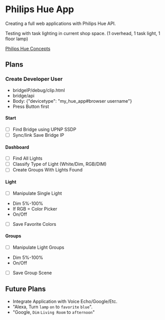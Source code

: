 # Philips Hue App
Creating a full web applications with Philips Hue API.

Testing with task lighting in current shop space. (1 overhead, 1 task light, 1 floor lamp)

[Philips Hue Concepts](https://developers.meethue.com/documentation/core-concepts)

## Plans

### Create Developer User
- bridgeIP/debug/clip.html
- bridge/api
- Body: {"devicetype": "my_hue_app#browser username"}
- Press Button first 

#### Start
- [ ] Find Bridge using UPNP SSDP
- [ ] Sync/link Save Bridge IP

#### Dashboard
- [ ] Find All Lights
- [ ] Classify Type of Light (White/Dim, RGB/DIM)
- [ ] Create Groups With Lights Found

#### Light
- [ ] Manipulate Single Light
 - Dim 5%-100%
 - If RGB = Color Picker
 - On/Off  
- [ ] Save Favorite Colors

#### Groups
- [ ] Manipulate Light Groups
 - Dim 5%-100%
 - On/Off
- [ ] Save Group Scene

## Future Plans
- Integrate Application with Voice Echo/Google/Etc.
- "Alexa, Turn `lamp` `on` to `favorite` `blue`".
- "Google, `Dim` `Living Room` to `afternoon`"
